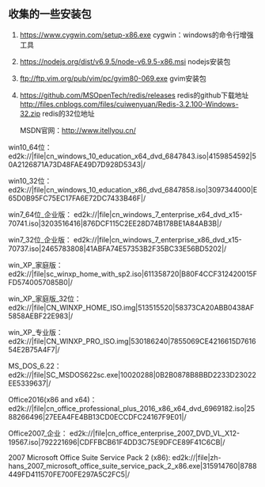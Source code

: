 ##                  收集的一些安装包
1. https://www.cygwin.com/setup-x86.exe     			cygwin：windows的命令行增强工具
2. https://nodejs.org/dist/v6.9.5/node-v6.9.5-x86.msi   nodejs安装包
3. ftp://ftp.vim.org/pub/vim/pc/gvim80-069.exe      gvim安装包
4. https://github.com/MSOpenTech/redis/releases		redis的github下载地址
   http://files.cnblogs.com/files/cuiwenyuan/Redis-3.2.100-Windows-32.zip  redis的32位地址








































   MSDN官网：http://www.itellyou.cn/  

win10_64位：ed2k://|file|cn_windows_10_education_x64_dvd_6847843.iso|4159854592|50A2126871A73D48FAE49D7D928D5343|/

win10_32位：ed2k://|file|cn_windows_10_education_x86_dvd_6847858.iso|3097344000|E65D0B95FC75EC17FA6E72DC7433B46F|/

win7_64位_企业版： ed2k://|file|cn_windows_7_enterprise_x64_dvd_x15-70741.iso|3203516416|876DCF115C2EE28D74B178BE1A84AB3B|/

win7_32位_企业版： ed2k://|file|cn_windows_7_enterprise_x86_dvd_x15-70737.iso|2465783808|41ABFA74E57353B2F35BC33E56BD5202|/


win_XP_家庭版：ed2k://|file|sc_winxp_home_with_sp2.iso|611358720|B80F4CCF312420015FFD5740057085B0|/


win_XP_家庭版_32位：ed2k://|file|CN_WINXP_HOME_ISO.img|513515520|58373CA20ABB0438AF5858AEBF22E983|/

win_XP_专业版：ed2k://|file|CN_WINXP_PRO_ISO.img|530186240|7855069CE4216615D761654E2B75A4F7|/

MS_DOS_6.22：ed2k://|file|SC_MSDOS622sc.exe|10020288|0B2B0878B8BBD2233D23022EE5339637|/

Office2016(x86 and x64)：ed2k://|file|cn_office_professional_plus_2016_x86_x64_dvd_6969182.iso|2588266496|27EEA4FE4BB13CD0ECCDFC24167F9E01|/

Office2007_企业： ed2k://|file|cn_office_enterprise_2007_DVD_VL_X12-19567.iso|792221696|CDFFBCB61F4DD3C75E9DFCE89F41C6CB|/

2007 Microsoft Office Suite Service Pack 2 (x86): ed2k://|file|zh-hans_2007_microsoft_office_suite_service_pack_2_x86.exe|315914760|8788449FD411570FE700FE297A5C2FC5|/